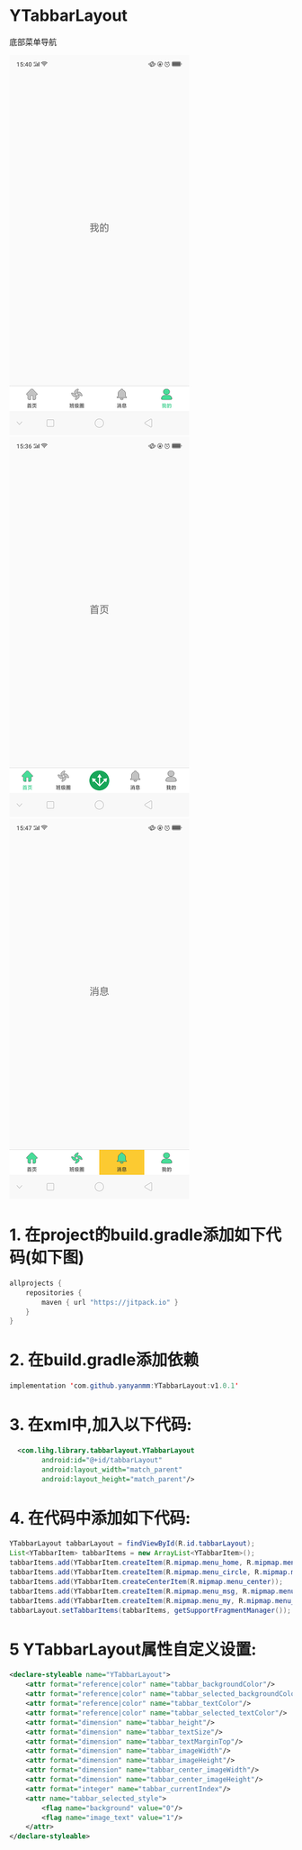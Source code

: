 # YTabbarLayout
底部菜单导航


![Alt text](https://github.com/yanyanmm/YTabbarLayout/blob/master/shot/tabbar_shot1.png)
![Alt text](https://github.com/yanyanmm/YTabbarLayout/blob/master/shot/tabbar_shot2.png)
![Alt text](https://github.com/yanyanmm/YTabbarLayout/blob/master/shot/tabbar_shot3.png)

# 1. 在project的build.gradle添加如下代码(如下图)
```Java
allprojects {
    repositories {
        maven { url "https://jitpack.io" }
    }
}
```
# 2. 在build.gradle添加依赖
```Java
implementation 'com.github.yanyanmm:YTabbarLayout:v1.0.1'
```
# 3. 在xml中,加入以下代码:
```xml
  <com.lihg.library.tabbarlayout.YTabbarLayout
        android:id="@+id/tabbarLayout"
        android:layout_width="match_parent"
        android:layout_height="match_parent"/>
```
# 4. 在代码中添加如下代码:
```Java
YTabbarLayout tabbarLayout = findViewById(R.id.tabbarLayout);
List<YTabbarItem> tabbarItems = new ArrayList<YTabbarItem>();
tabbarItems.add(YTabbarItem.createItem(R.mipmap.menu_home, R.mipmap.menu_home_selected, "首页",new HomeFragment()));
tabbarItems.add(YTabbarItem.createItem(R.mipmap.menu_circle, R.mipmap.menu_circle_selected, "班级圈",new CircleFragment()));
tabbarItems.add(YTabbarItem.createCenterItem(R.mipmap.menu_center));
tabbarItems.add(YTabbarItem.createItem(R.mipmap.menu_msg, R.mipmap.menu_msg_selected, "消息",new MsgFragment()));
tabbarItems.add(YTabbarItem.createItem(R.mipmap.menu_my, R.mipmap.menu_my_selected, "我的",new MyFragment()));
tabbarLayout.setTabbarItems(tabbarItems, getSupportFragmentManager());  
```
# 5 YTabbarLayout属性自定义设置:
```xml 
<declare-styleable name="YTabbarLayout">
    <attr format="reference|color" name="tabbar_backgroundColor"/>
    <attr format="reference|color" name="tabbar_selected_backgroundColor"/>
    <attr format="reference|color" name="tabbar_textColor"/>
    <attr format="reference|color" name="tabbar_selected_textColor"/>
    <attr format="dimension" name="tabbar_height"/>
    <attr format="dimension" name="tabbar_textSize"/>
    <attr format="dimension" name="tabbar_textMarginTop"/>
    <attr format="dimension" name="tabbar_imageWidth"/>
    <attr format="dimension" name="tabbar_imageHeight"/>
    <attr format="dimension" name="tabbar_center_imageWidth"/>
    <attr format="dimension" name="tabbar_center_imageHeight"/>
    <attr format="integer" name="tabbar_currentIndex"/>
    <attr name="tabbar_selected_style">
        <flag name="background" value="0"/>
        <flag name="image_text" value="1"/>
    </attr>
</declare-styleable>
``` 
